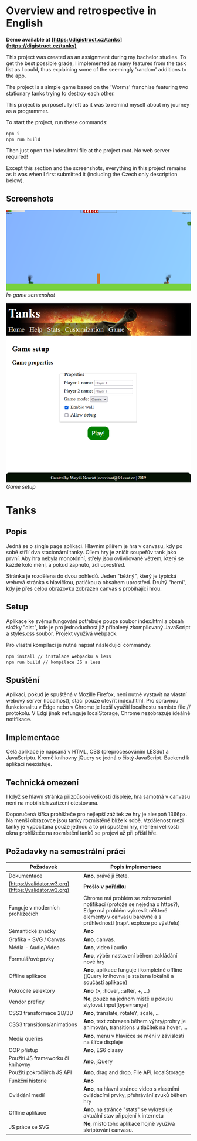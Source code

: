 # Overview and retrospective in English

**Demo available at [https://digistruct.cz/tanks](https://digistruct.cz/tanks)**

This project was created as an assignment during my bachelor studies. To get the best possible grade, I implemented as many features from the task list as I could, thus explaining some of the seemingly 'random' additions to the app.

The project is a simple game based on the 'Worms' franchise featuring two stationary tanks trying to destroy each other.

This project is purposefully left as it was to remind myself about my journey as a programmer.

To start the project, run these commands:

    npm i
    npm run build

Then just open the index.html file at the project root. No web server required!

Except this section and the screenshots, everything in this project remains as it was when I first submitted it (including the Czech only description below).

## Screenshots

![In-game screenshot](./screenshots/game.png "In-game screenshot")  
*In-game screenshot*

![Game setup](./screenshots/setup.png "Game setup")  
*Game setup*

# Tanks

## Popis
Jedná se o single page aplikaci. Hlavním pilířem je hra v canvasu, kdy po sobě střílí dva stacionární tanky. Cílem hry je zničit soupeřův tank jako první. Aby hra nebyla monotónní, střely jsou ovlivňované větrem, který se každé kolo mění, a pokud zapnuto, zdí uprostřed.

Stránka je rozdělena do dvou pohledů. Jeden "běžný", který je typická webová stránka s hlavičkou, patičkou a obsahem uprostřed. Druhý "herní", kdy je přes celou obrazovku zobrazen canvas s probíhající hrou.
## Setup
Aplikace ke svému fungování potřebuje pouze soubor index.html a obsah složky "dist", kde je pro jednoduchost již přibalený zkompilovaný JavaScript a styles.css soubor. Projekt využívá webpack.

Pro vlastní kompilaci je nutné napsat následující commandy:

    npm install // instalace webpacku a less
    npm run build // kompilace JS a less
## Spuštění
Aplikaci, pokud je spuštěná v Mozille Firefox, není nutné vystavit na vlastní webový server (localhost), stačí pouze otevřít index.html. Pro správnou funkcionalitu v Edge nebo v Chrome je lepší využití localhostu namísto file:// protokolu. V Edgi jinak nefunguje localStorage, Chrome nezobrazuje ideálně notifikace.

## Implementace
Celá aplikace je napsaná v HTML, CSS (preprocesováním LESSu) a JavaScriptu. Kromě knihovny jQuery se jedná o čistý JavaScript. Backend k aplikaci neexistuje.

## Technická omezení
I když se hlavní stránka přizpůsobí velikosti displeje, hra samotná v canvasu není na mobilních zařízení otestovaná.

Doporučená šířka prohlížeče pro nejlepší zážitek ze hry je alespoň 1366px. Na menší obrazovce jsou tanky rozmístěné blíže k sobě. Vzdálenost mezi tanky je vypočítaná pouze jednou a to při spuštění hry, měnění velikosti okna prohlížeče na rozmístění tanků se projeví až při příští hře.

## Požadavky na semestrální práci

| Požadavek                                            | Popis implementace                                                                                                                                                                   |
|------------------------------------------------------|--------------------------------------------------------------------------------------------------------------------------------------------------------------------------------------|
| Dokumentace                                          | **Ano**, právě ji čtete.                                                                                                                                                             |
| [https://validator.w3.org](https://validator.w3.org) | **Prošlo v pořádku**                                                                                                                                                                 |
| Funguje v moderních prohlížečích                     | Chrome má problém se zobrazování notifikací (protože se nejedná o https?), Edge má problém vykreslit některé elementy v canvasu barevně a s průhledností (např. exploze po výstřelu) |
| Sémantické značky                                    | **Ano**                                                                                                                                                                              |
| Grafika - SVG / Canvas                               | **Ano**, canvas.                                                                                                                                                                     |
| Média - Audio/Video                                  | **Ano**, video i audio                                                                                                                                                               |
| Formulářové prvky                                    | **Ano**, výběr nastavení během zakládání nové hry                                                                                                                                    |
| Offline aplikace                                     | **Ano**, aplikace funguje i kompletně offline (jQuery knihovna je stažena lokálně a součástí aplikace)                                                                               |
| Pokročilé selektory                                  | **Ano** (>, :hover, ::after, +, ...)                                                                                                                                                 |
| Vendor prefixy                                       | **Ne**, pouze na jednom místě u pokusu stylovat input[type=range]                                                                                                                    |
| CSS3 transformace 2D/3D                              | **Ano**, translate, rotateY, scale, ...                                                                                                                                              |
| CSS3 transitions/animations                          | **Ano**, text zobrazen během výhry/prohry je animován, transitions u tlačítek na hover, ...                                                                                          |
| Media queries                                        | **Ano**, menu v hlavičce se mění v závislosti na šířce displeje                                                                                                                      |
| OOP přístup                                          | **Ano**, ES6 classy                                                                                                                                                                  |
| Použití JS frameworku či knihovny                    | **Ano**, jQuery                                                                                                                                                                      |
| Použití pokročilých JS API                           | **Ano**, drag and drop, File API, localStorage                                                                                                                                       |
| Funkční historie                                     | **Ano**                                                                                                                                                                              |
| Ovládání medií                                       | **Ano**, na hlavní stránce video s vlastními ovládacími prvky, přehrávání zvuků během hry                                                                                            |
| Offline aplikace                                     | **Ano**, na stránce "stats" se vykresluje aktuální stav připojení k internetu                                                                                                        |
| JS práce se SVG                                      | **Ne**, místo toho aplikace hojně využívá skriptování canvasu.                                                                                                                       |



